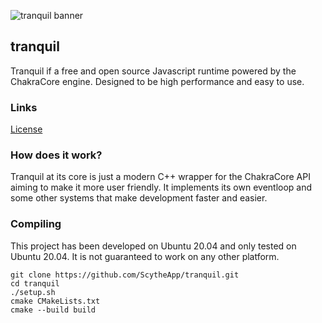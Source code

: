 ![tranquil banner](https://raw.githubusercontent.com/ScytheApp/tranquil/master/assets/banner.png)

## tranquil
Tranquil if a free and open source Javascript runtime powered by the ChakraCore engine. Designed to be high performance and easy to use.

### Links
[License](https://github.com/ScytheApp/tranquil/blob/master/LICENSE)

### How does it work?
Tranquil at its core is just a modern C++ wrapper for the ChakraCore API aiming to make it more user friendly. It implements its own eventloop and some other systems that make development faster and easier.

### Compiling
This project has been developed on Ubuntu 20.04 and only tested on Ubuntu 20.04. It is not guaranteed to work on any other platform.
```shell script
git clone https://github.com/ScytheApp/tranquil.git
cd tranquil
./setup.sh
cmake CMakeLists.txt
cmake --build build
```